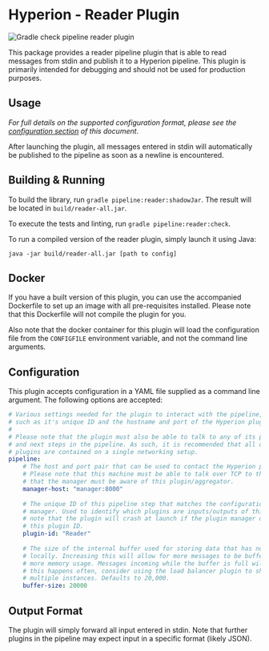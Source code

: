 # Hyperion - Reader Plugin

![Gradle check pipeline reader plugin](https://github.com/SERG-Delft/monitoring-aware-ides/workflows/Gradle%20check%20pipeline%20reader%20plugin/badge.svg)

This package provides a reader pipeline plugin that is able to read messages from stdin and publish it to a Hyperion pipeline. This plugin is primarily intended for debugging and should not be used for production purposes.

## Usage

_For full details on the supported configuration format, please see the [configuration section](#Configuration) of this document_.

After launching the plugin, all messages entered in stdin will automatically be published to the pipeline as soon as a newline is encountered.

## Building & Running

To build the library, run `gradle pipeline:reader:shadowJar`. The result will be located in `build/reader-all.jar`.

To execute the tests and linting, run `gradle pipeline:reader:check`.

To run a compiled version of the reader plugin, simply launch it using Java:

```shell script
java -jar build/reader-all.jar [path to config]
```

## Docker

If you have a built version of this plugin, you can use the accompanied Dockerfile to set up an image with all pre-requisites installed. Please note that this Dockerfile will not compile the plugin for you.

Also note that the docker container for this plugin will load the configuration file from the `CONFIGFILE` environment variable, and not the command line arguments.

## Configuration

This plugin accepts configuration in a YAML file supplied as a command line argument. The following options are accepted:

```yaml
# Various settings needed for the plugin to interact with the pipeline,
# such as it's unique ID and the hostname and port of the Hyperion plugin manager.
# 
# Please note that the plugin must also be able to talk to any of its previous
# and next steps in the pipeline. As such, it is recommended that all of the 
# plugins are contained on a single networking setup.
pipeline:
    # The host and port pair that can be used to contact the Hyperion plugin manager.
    # Please note that this machine must be able to talk over TCP to the manager and
    # that the manager must be aware of this plugin/aggregator.
    manager-host: "manager:8000"
  
    # The unique ID of this pipeline step that matches the configuration of the plugin
    # manager. Used to identify which plugins are inputs/outputs of this step. Please
    # note that the plugin will crash at launch if the plugin manager does not recognize
    # this plugin ID.
    plugin-id: "Reader"
  
    # The size of the internal buffer used for storing data that has not yet been processed
    # locally. Increasing this will allow for more messages to be buffered, at the cost of
    # more memory usage. Messages incoming while the buffer is full will be thrown away. If
    # this happens often, consider using the load balancer plugin to shard this plugin across
    # multiple instances. Defaults to 20,000.
    buffer-size: 20000
```

## Output Format

The plugin will simply forward all input entered in stdin. Note that further plugins in the pipeline may expect input in a specific format (likely JSON).
